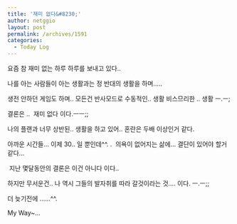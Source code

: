 ```yaml
---
title: '재미 없다&#8230;'
author: netggio
layout: post
permalink: /archives/1591
categories:
  - Today Log
---
```

요즘 참 재미 없는 하루 하루를 보내고 있다..  
  
나를 아는 사람들이 아는 생활과는 정 반대의 생활을 하며&#8230;..   
  
  
생전 안하던 게임도 하며.. 모든건 반사모드로 수동적인.. 생활 비스므리한 .. 생활 ㅡ.ㅡ;   
  
결론은 ..&nbsp; 재미 없다 이다.ㅡㅡ;;  
  
  
나의 플랜과 너무 상반된.. 생활을 하고 있어.. 혼란은 두배 이상인거 같다.  
  
  
아까운 시간들&#8230; 이제 30.. 일 뿐인데^^. .&nbsp; 의욕이 없어지는 삶에&#8230; 결단이 있어야 할거 같다&#8230;  
  
&nbsp;지난 몇달동안의 결론은 이건 아니다 이다..  
  
  
하지만 무서운건.. 나 역시 그들의 발자취를 따라 갈것이라는 것&#8230;. 이다. ㅡ.ㅡ;;  
  
  
더 늦기전에 &#8230;&#8230;^^.  
  
My Way~&#8230;